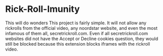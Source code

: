 # Rick-Roll-Imunity
This will do wonders
This project is fairly simple. 
It will not allow any rickrolls from the official video, any noordstar website, and even the most infamous of them all, secretrickroll.com. 
Even if all secretrickroll.com websites did not have the Accept or Decline cookies question, they would still be blocked because this extension blocks iframes with the rickroll video.
